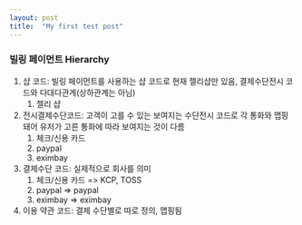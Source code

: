 ```yaml
---
layout: post
title:  "My first test post"
---
```


### 빌링 페이먼트 Hierarchy

1. 샵 코드: 빌링 페이먼트를 사용하는 샵 코드로 현재 젤리샵만 있음, 결제수단전시 코드와 다대다관계(상하관계는 아님)
   1. 젤리 샵
2. 전시결제수단코드: 고객이 고를 수 있는 보여지는 수단전시 코드로 각 통화와 맵핑돼어 유저가 고른 통화에 따라 보여지는 것이 다름
   1. 체크/신용 카드
   2. paypal
   3. eximbay
3. 결제수단 코드: 실제적으로 회사를 의미
   1. 체크/신용 카드 => KCP, TOSS
   2. paypal => paypal
   3. eximbay => eximbay
4. 이용 약관 코드: 결제 수단별로 따로 정의, 맵핑됨
